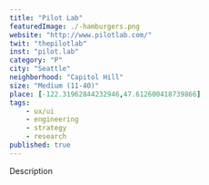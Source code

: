 ```yaml
---
title: "Pilot Lab"
featuredImage: ./-hamburgers.png
website: "http://www.pilotlab.com/"
twit: "thepilotlab"
inst: "pilot.lab"
category: "P"
city: "Seattle"
neighborhood: "Capitol Hill"
size: "Medium (11-40)"
place: [-122.31962844232946,47.612600418739866]
tags:
    - ux/ui
    - engineering
    - strategy
    - research
published: true
---
```


Description
